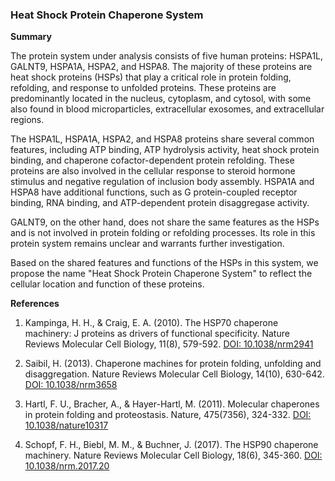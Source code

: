 ### Heat Shock Protein Chaperone System

**Summary**

The protein system under analysis consists of five human proteins: HSPA1L, GALNT9, HSPA1A, HSPA2, and HSPA8. The majority of these proteins are heat shock proteins (HSPs) that play a critical role in protein folding, refolding, and response to unfolded proteins. These proteins are predominantly located in the nucleus, cytoplasm, and cytosol, with some also found in blood microparticles, extracellular exosomes, and extracellular regions.

The HSPA1L, HSPA1A, HSPA2, and HSPA8 proteins share several common features, including ATP binding, ATP hydrolysis activity, heat shock protein binding, and chaperone cofactor-dependent protein refolding. These proteins are also involved in the cellular response to steroid hormone stimulus and negative regulation of inclusion body assembly. HSPA1A and HSPA8 have additional functions, such as G protein-coupled receptor binding, RNA binding, and ATP-dependent protein disaggregase activity.

GALNT9, on the other hand, does not share the same features as the HSPs and is not involved in protein folding or refolding processes. Its role in this protein system remains unclear and warrants further investigation.

Based on the shared features and functions of the HSPs in this system, we propose the name "Heat Shock Protein Chaperone System" to reflect the cellular location and function of these proteins.

**References**

1. Kampinga, H. H., & Craig, E. A. (2010). The HSP70 chaperone machinery: J proteins as drivers of functional specificity. Nature Reviews Molecular Cell Biology, 11(8), 579-592. [DOI: 10.1038/nrm2941](https://doi.org/10.1038/nrm2941)

2. Saibil, H. (2013). Chaperone machines for protein folding, unfolding and disaggregation. Nature Reviews Molecular Cell Biology, 14(10), 630-642. [DOI: 10.1038/nrm3658](https://doi.org/10.1038/nrm3658)

3. Hartl, F. U., Bracher, A., & Hayer-Hartl, M. (2011). Molecular chaperones in protein folding and proteostasis. Nature, 475(7356), 324-332. [DOI: 10.1038/nature10317](https://doi.org/10.1038/nature10317)

4. Schopf, F. H., Biebl, M. M., & Buchner, J. (2017). The HSP90 chaperone machinery. Nature Reviews Molecular Cell Biology, 18(6), 345-360. [DOI: 10.1038/nrm.2017.20](https://doi.org/10.1038/nrm.2017.20)